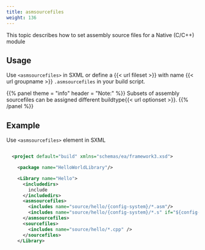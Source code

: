 ```yaml
---
title: asmsourcefiles
weight: 136
---
```


This topic describes how to set assembly source files for a Native (C/C++) module

## Usage ##

Use `<asmsourcefiles>`  in SXML or define a {{< url fileset >}} with name {{< url groupname >}} `.asmsourcefiles` in your build script.


{{% panel theme = "info" header = "Note:" %}}
Subsets of assembly sourcefiles can be assigned different buildtype{{< url optionset >}}.
{{% /panel %}}
## Example ##

Use  `<asmsourcefiles>`  element in SXML


```xml

  <project default="build" xmlns="schemas/ea/framework3.xsd">

    <package name="HelloWorldLibrary"/>

    <Library name="Hello">
      <includedirs>
        include
      </includedirs>
      <asmsourcefiles>
        <includes name="source/hello/{config-system}/*.asm"/>
        <includes name="source/hello/{config-system}/*.s" if="${config-system}==unix"/>
      </asmsourcefiles>
      <sourcefiles>
        <includes name="source/hello/*.cpp" />
      </sourcefiles>
    </Library>

```
